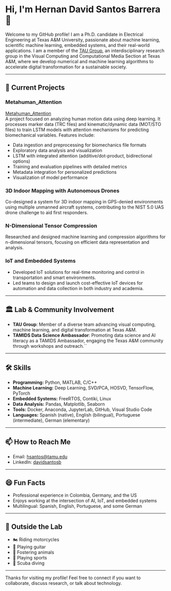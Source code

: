 # Hi, I'm Hernan David Santos Barrera 👋

Welcome to my GitHub profile! I am a Ph.D. candidate in Electrical Engineering at Texas A&M University, passionate about machine learning, scientific machine learning, embedded systems, and their real-world applications. I am a member of the [TAU Group](https://taugroup.github.io/), an interdisciplinary research group in the Visual Computing and Computational Media Section at Texas A&M, where we develop numerical and machine learning algorithms to accelerate digital transformation for a sustainable society.

---

## 🚀 Current Projects

### Metahuman_Attention

[Metahuman_Attention](https://github.com/hsantos10/Metahuman_Attention)  
A project focused on analyzing human motion data using deep learning. It processes marker data (TRC files) and kinematic/dynamic data (MOT/STO files) to train LSTM models with attention mechanisms for predicting biomechanical variables. Features include:
- Data ingestion and preprocessing for biomechanics file formats
- Exploratory data analysis and visualization
- LSTM with integrated attention (additive/dot-product, bidirectional options)
- Training and evaluation pipelines with detailed metrics
- Metadata integration for personalized predictions
- Visualization of model performance

### 3D Indoor Mapping with Autonomous Drones

Co-designed a system for 3D indoor mapping in GPS-denied environments using multiple unmanned aircraft systems, contributing to the NIST 5.0 UAS drone challenge to aid first responders.

### N-Dimensional Tensor Compression

Researched and designed machine learning and compression algorithms for n-dimensional tensors, focusing on efficient data representation and analysis.

### IoT and Embedded Systems

- Developed IoT solutions for real-time monitoring and control in transportation and smart environments.
- Led teams to design and launch cost-effective IoT devices for automation and data collection in both industry and academia.

---

## 🏛️ Lab & Community Involvement

- **TAU Group**: Member of a diverse team advancing visual computing, machine learning, and digital transformation at Texas A&M.
- **TAMIDS Data Science Ambassador**: Promoting data science and AI literacy as a TAMIDS Ambassador, engaging the Texas A&M community through workshops and outreach.``

---

## 🛠️ Skills

- **Programming:** Python, MATLAB, C/C++
- **Machine Learning:** Deep Learning, SVD/PCA, HOSVD, TensorFlow, PyTorch
- **Embedded Systems:** FreeRTOS, Contiki, Linux
- **Data Analysis:** Pandas, Matplotlib, Seaborn
- **Tools:** Docker, Anaconda, JupyterLab, GitHub, Visual Studio Code
- **Languages:** Spanish (native), English (bilingual), Portuguese (intermediate), German (elementary)

---

## 📫 How to Reach Me

- Email: hsantos@tamu.edu
- LinkedIn: [davidsantosb](https://www.linkedin.com/in/davidsantosb)

---

## 😄 Fun Facts

- Professional experience in Colombia, Germany, and the US
- Enjoys working at the intersection of AI, IoT, and embedded systems
- Multilingual: Spanish, English, Portuguese, and some German

---


## 🎸 Outside the Lab

- 🏍️ Riding motorcycles
- 🎸 Playing guitar
- 🐾 Fostering animals
- 🏀 Playing sports
- 🤿 Scuba diving

---

Thanks for visiting my profile! Feel free to connect if you want to collaborate, discuss research, or talk about technology.
